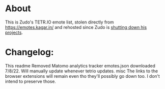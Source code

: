 # About

This is Zudo's TETR.IO emote list, stolen directly from https://emotes.kagar.in/ and rehosted since Zudo is [shutting down his projects](https://kagar.in/#other).

# Changelog:

This readme
Removed Matomo analytics tracker
emotes.json downloaded 7/8/22. Will manually update whenever tetrio updates.
misc
The links to the browser extensions will remain even tho they'll possibly go down too. I don't intend to preserve those.